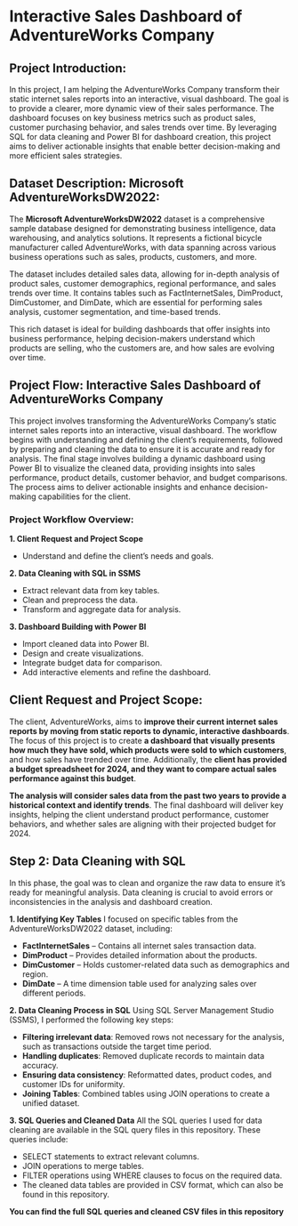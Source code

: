 # Interactive Sales Dashboard of AdventureWorks Company

## Project Introduction:


In this project, I am helping the AdventureWorks Company transform their static internet sales reports into an interactive, visual dashboard. The goal is to provide a clearer, more dynamic view of their sales performance. The dashboard focuses on key business metrics such as product sales, customer purchasing behavior, and sales trends over time. By leveraging SQL for data cleaning and Power BI for dashboard creation, this project aims to deliver actionable insights that enable better decision-making and more efficient sales strategies.

## Dataset Description: Microsoft AdventureWorksDW2022:

The **Microsoft AdventureWorksDW2022** dataset is a comprehensive sample database designed for demonstrating business intelligence, data warehousing, and analytics solutions. It represents a fictional bicycle manufacturer called AdventureWorks, with data spanning across various business operations such as sales, products, customers, and more.

The dataset includes detailed sales data, allowing for in-depth analysis of product sales, customer demographics, regional performance, and sales trends over time. It contains tables such as FactInternetSales, DimProduct, DimCustomer, and DimDate, which are essential for performing sales analysis, customer segmentation, and time-based trends.

This rich dataset is ideal for building dashboards that offer insights into business performance, helping decision-makers understand which products are selling, who the customers are, and how sales are evolving over time.

## Project Flow: Interactive Sales Dashboard of AdventureWorks Company

This project involves transforming the AdventureWorks Company’s static internet sales reports into an interactive, visual dashboard. The workflow begins with understanding and defining the client’s requirements, followed by preparing and cleaning the data to ensure it is accurate and ready for analysis. The final stage involves building a dynamic dashboard using Power BI to visualize the cleaned data, providing insights into sales performance, product details, customer behavior, and budget comparisons. The process aims to deliver actionable insights and enhance decision-making capabilities for the client.

### Project Workflow Overview:

**1. Client Request and Project Scope**
- Understand and define the client’s needs and goals.

**2. Data Cleaning with SQL in SSMS**
- Extract relevant data from key tables.
- Clean and preprocess the data.
- Transform and aggregate data for analysis.
  
**3. Dashboard Building with Power BI**
- Import cleaned data into Power BI.
- Design and create visualizations.
- Integrate budget data for comparison.
- Add interactive elements and refine the dashboard.

## Client Request and Project Scope:

The client, AdventureWorks, aims to **improve their current internet sales reports by moving from static reports to dynamic, interactive dashboards**. The focus of this project is to create **a dashboard that visually presents how much they have sold, which products were sold to which customers**, and how sales have trended over time. Additionally, the **client has provided a budget spreadsheet for 2024, and they want to compare actual sales performance against this budget**.

**The analysis will consider sales data from the past two years to provide a historical context and identify trends**. The final dashboard will deliver key insights, helping the client understand product performance, customer behaviors, and whether sales are aligning with their projected budget for 2024.

## Step 2: Data Cleaning with SQL

In this phase, the goal was to clean and organize the raw data to ensure it’s ready for meaningful analysis. Data cleaning is crucial to avoid errors or inconsistencies in the analysis and dashboard creation.

**1. Identifying Key Tables**
I focused on specific tables from the AdventureWorksDW2022 dataset, including:
- **FactInternetSales** – Contains all internet sales transaction data.
- **DimProduct** – Provides detailed information about the products.
- **DimCustomer** – Holds customer-related data such as demographics and region.
- **DimDate** – A time dimension table used for analyzing sales over different periods.

**2. Data Cleaning Process in SQL**
Using SQL Server Management Studio (SSMS), I performed the following key steps:

- **Filtering irrelevant data**: Removed rows not necessary for the analysis, such as transactions outside the target time period.
- **Handling duplicates**: Removed duplicate records to maintain data accuracy.
- **Ensuring data consistency**: Reformatted dates, product codes, and customer IDs for uniformity.
- **Joining Tables**: Combined tables using JOIN operations to create a unified dataset.

**3. SQL Queries and Cleaned Data**
All the SQL queries I used for data cleaning are available in the SQL query files in this repository. These queries include:

- SELECT statements to extract relevant columns.
- JOIN operations to merge tables.
- FILTER operations using WHERE clauses to focus on the required data.
- The cleaned data tables are provided in CSV format, which can also be found in this repository.

**You can find the full SQL queries and cleaned CSV files in this repository**
